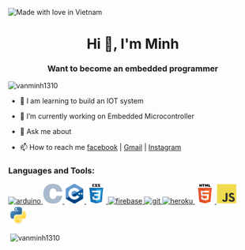 
![Made with love in Vietnam](https://madewithlove.now.sh/vn?heart=true&colorA=%23f53838&colorB=%2300cc69)

<h1 align="center">Hi 👋, I'm Minh</h1>
<h3 align="center">Want to become an embedded programmer</h3>
<p align="left"> <img src="https://komarev.com/ghpvc/?username=vanminh1310&label=Profile%20views&color=0e75b6&style=flat" alt="vanminh1310" /> </p>

- 🌱 I am learning to build an IOT system 

- 🔭 I’m currently working on Embedded Microcontroller

- 💬 Ask me about 

- 📫 How to reach me [facebook](https://www.facebook.com/vanminh1310) | [Gmail](https://mail.google.com/mail/u/0/#inbox?compose=DmwnWsCVwStVBMBDZLhjZXgWqGsPMbwbwHcKFDkWNKcmDjZHZfjKCNxgCfmgqcfcVjVPPgkgvkBL) | [Instagram](https://www.instagram.com/minhhvann/)



<h3 align="left">Languages and Tools:</h3>
<p align="left"> <a href="https://www.arduino.cc/" target="_blank"> <img src="https://cdn.worldvectorlogo.com/logos/arduino-1.svg" alt="arduino" width="40" height="40"/> </a> <a href="https://www.cprogramming.com/" target="_blank"> <img src="https://raw.githubusercontent.com/devicons/devicon/master/icons/c/c-original.svg" alt="c" width="40" height="40"/> </a> <a href="https://www.w3schools.com/cpp/" target="_blank"> <img src="https://raw.githubusercontent.com/devicons/devicon/master/icons/cplusplus/cplusplus-original.svg" alt="cplusplus" width="40" height="40"/> </a> <a href="https://www.w3schools.com/css/" target="_blank"> <img src="https://raw.githubusercontent.com/devicons/devicon/master/icons/css3/css3-original-wordmark.svg" alt="css3" width="40" height="40"/> </a> <a href="https://firebase.google.com/" target="_blank"> <img src="https://www.vectorlogo.zone/logos/firebase/firebase-icon.svg" alt="firebase" width="40" height="40"/> </a> <a href="https://git-scm.com/" target="_blank"> <img src="https://www.vectorlogo.zone/logos/git-scm/git-scm-icon.svg" alt="git" width="40" height="40"/> </a> <a href="https://heroku.com" target="_blank"> <img src="https://www.vectorlogo.zone/logos/heroku/heroku-icon.svg" alt="heroku" width="40" height="40"/> </a> <a href="https://www.w3.org/html/" target="_blank"> <img src="https://raw.githubusercontent.com/devicons/devicon/master/icons/html5/html5-original-wordmark.svg" alt="html5" width="40" height="40"/> </a> <a href="https://developer.mozilla.org/en-US/docs/Web/JavaScript" target="_blank"> <img src="https://raw.githubusercontent.com/devicons/devicon/master/icons/javascript/javascript-original.svg" alt="javascript" width="40" height="40"/> </a> <a href="https://www.python.org" target="_blank"> <img src="https://raw.githubusercontent.com/devicons/devicon/master/icons/python/python-original.svg" alt="python" width="40" height="40"/> </a> </p>


<p>&nbsp;<img align="center" src="https://github-readme-stats.vercel.app/api?username=vanminh1310&show_icons=true&locale=en" alt="vanminh1310" /></p>
